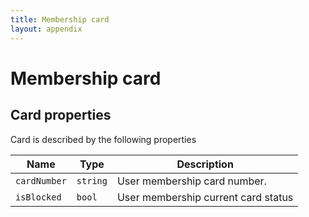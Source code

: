 ```yaml
---
title: Membership card
layout: appendix
---
```


# Membership card


## Card properties

Card is described by the following properties


Name            | Type      | Description
-----|----------|----------------------
`cardNumber`    |`string`   | User membership card number.
`isBlocked`     |`bool`     | User membership current card status





